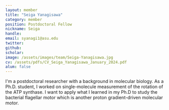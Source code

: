 ```yaml
---
layout: member
title: "Seiga Yanagisawa"
category: member
position: Postdoctoral Fellow
nickname: Seiga
handle: 
email: syanagi1@asu.edu
twitter: 
github: 
scholar: 
image: /assets/images/team/Seiga-Yanagisawa.jpg
cv: /assets/pdfs/CV_Seiga_Yanagisawa_January_2024.pdf
alum: false
---
```


I'm a postdoctoral researcher with a background in molecular biology. As a Ph.D. student, I worked on single-molecule measurement of the rotation of the ATP synthase. I want to apply what I learned in my Ph.D to study the bacterial flagellar motor which is another proton gradient-driven molecular motor.